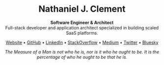 <!-- GitHub Profile README for Nathaniel J. Clement (demostheneslld) -->
<h1 align="center">Nathaniel J. Clement</h1>

<p align="center">
  <b>Software Engineer & Architect</b><br>
  Full-stack developer and application architect specialized in building scaled SaaS platforms.
</p>

<p align="center">
  <a href="https://njclement.com">Website</a> •
  <a href="https://github.com/demostheneslld">GitHub</a> •
  <a href="https://www.linkedin.com/in/njclement/">LinkedIn</a> •
  <a href="https://stackoverflow.com/users/4005915/nathan-clement">StackOverflow</a> •
  <a href="https://articles.njclement.com/">Medium</a> •
  <a href="https://twitter.com/NathanJClement">Twitter</a> •
  <a href="https://bsky.app/profile/njclement.com">Bluesky</a>
</p>

<p align="center">
  <i>The Measure of a Man is not who he is, nor is it who he ought to be. It is the percentage of who he ought to be that he is.</i>
</p>
